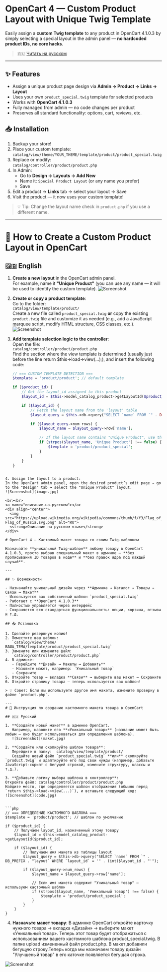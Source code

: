 # OpenCart 4 — Custom Product Layout with Unique Twig Template

Easily assign a **custom Twig template** to any product in OpenCart 4.1.0.3 by simply selecting a special layout in the admin panel — **no hardcoded product IDs**, **no core hacks**.

> 🇷🇺 [Читать на русском](#описание-на-русском)

---

## ✨ Features

- Assign a unique product page design via **Admin → Product → Links → Layout**
- Uses your own `product_special.twig` template for selected products
- Works with **OpenCart 4.1.0.3**
- Fully managed from admin — no code changes per product
- Preserves all standard functionality: options, cart, reviews, etc.

## 📥 Installation

1. Backup your store!
2. Place your custom template:  
   `catalog/view/theme/YOUR_THEME/template/product/product_special.twig`
3. Replace or modify:  
   `catalog/controller/product/product.php`
4. In Admin:
   - Go to **Design → Layouts → Add New**
   - Name it: `Special Product Layout` (or any name you prefer)
   - Save
5. Edit a product → **Links** tab → select your layout → Save
6. Visit the product — it now uses your custom template!

> 💡 Tip: Change the layout name check in `product.php` if you use a different name.

---
# 📌 How to Create a Custom Product Layout in OpenCart

## 🇬🇧 English

1. **Create a new layout** in the OpenCart admin panel.  
   For example, name it **"Unique Product"** (you can use any name — it will be used to identify the custom template).
    ![Screenshot](maket.jpg) 

2. **Create or copy a product template**:  
   Go to the folder:  
   ``catalog/view/template/product/``  
   Create a new file called ``product_special.twig`` **or** copy the existing ``product.twig`` file and customize it as needed (e.g., add a JavaScript marquee script, modify HTML structure, CSS classes, etc.).
   ![Screenshot](code.jpg)

3. **Add template selection logic to the controller**:  
   Open the file:  
   ``catalog/controller/product/product.php``  
   Find the section where the view template is determined (usually just before the line return $this->load->view(...);), and insert the following code:

   ```php
   // === CUSTOM TEMPLATE DETECTION ===
   $template = 'product/product'; // default template

   if ($product_id) {
       // Get the layout_id assigned to this product
       $layout_id = $this->model_catalog_product->getLayoutId($product_id);

       if ($layout_id) {
           // Fetch the layout name from the 'layout' table
           $layout_query = $this->db->query("SELECT `name` FROM `" . DB_PREFIX . "layout` WHERE `layout_id` = '" . (int)$layout_id . "'");

           if ($layout_query->num_rows) {
               $layout_name = $layout_query->row['name'];

               // If the layout name contains "Unique Product", use the custom template
               if (strpos($layout_name, 'Unique Product') !== false) {
                   $template = 'product/product_special';
               }
           }
       }
   }
```

4. Assign the layout to a product:
In the OpenCart admin panel, open the desired product’s edit page → go to the "Design" tab → select the "Unique Product" layout.
![Screenshot](image.jpg) 

<br><br>
<a name="описание-на-русском"></a>
<div align="center">
  <img src="https://upload.wikimedia.org/wikipedia/commons/thumb/f/f3/Flag_of_Russia.svg/24px-Flag_of_Russia.svg.png" alt="RU">  
  <strong>Описание на русском языке</strong>
</div>

# OpenCart 4 — Кастомный макет товара со своим Twig-шаблоном

Назначайте **уникальный Twig-шаблон** любому товару в OpenCart 4.1.0.3, просто выбрав специальный макет в админке — **без прописывания ID товаров в коде** и **без правок ядра под каждый случай**.

---

## ✨ Возможности

- Назначайте уникальный дизайн через **Админка → Каталог → Товары → Связи → Макет**
- Используется ваш собственный шаблон `product_special.twig`
- Работает с **OpenCart 4.1.0.3**
- Полностью управляется через интерфейс
- Сохраняется вся стандартная функциональность: опции, корзина, отзывы и т.д.

## 📥 Установка

1. Сделайте резервную копию!
2. Поместите ваш шаблон:  
   `catalog/view/theme/ВАША_ТЕМА/template/product/product_special.twig`
3. Замените или измените файл:  
   `catalog/controller/product/product.php`
4. В админке:
   - Перейдите **Дизайн → Макеты → Добавить**
   - Назовите макет, например: `Уникальный товар`
   - Сохраните
5. Откройте товар → вкладка **Связи** → выберите ваш макет → Сохраните
6. Откройте страницу товара — теперь используется ваш шаблон!

> 💡 Совет: Если вы используете другое имя макета, измените проверку в файле `product.php`.

---
# 📌 Инструкция по созданию кастомного макета товара в OpenCart

## 🇷🇺 Русский

1. **Создайте новый макет** в админке OpenCart.  
   Например, назовите его **«Уникальный товар»** (название может быть любым — оно будет использоваться для определения шаблона).
   ![Screenshot](maket.jpg) 

2. **Создайте или скопируйте шаблон товара**:  
   Перейдите в папку:  catalog/view/template/product/
   Создайте новый файл `product_special.twig` **или** скопируйте `product.twig` и адаптируйте его под свои нужды (например, добавьте JavaScript-скрипт с бегущей строкой, измените структуру, классы и т.д.).

3. **Добавьте логику выбора шаблона в контроллер**:  
Откройте файл: catalog/controller/product/product.php
Найдите место, где определяется шаблон отображения (обычно перед `return $this->load->view(...)`), и вставьте следующий код:
![Screenshot](code.jpg)


```php
// === ОПРЕДЕЛЕНИЕ КАСТОМНОГО ШАБЛОНА ===
$template = 'product/product'; // шаблон по умолчанию

if ($product_id) {
    // Получаем layout_id, назначенный этому товару
    $layout_id = $this->model_catalog_product->getLayoutId($product_id);

    if ($layout_id) {
        // Получаем имя макета из таблицы layout
        $layout_query = $this->db->query("SELECT `name` FROM `" . DB_PREFIX . "layout` WHERE `layout_id` = '" . (int)$layout_id . "'");

        if ($layout_query->num_rows) {
            $layout_name = $layout_query->row['name'];

            // Если имя макета содержит "Уникальный товар" — используем кастомный шаблон
            if (strpos($layout_name, 'Уникальный товар') !== false) {
                $template = 'product/product_special';
            }
        }
    }
}
```
4. **Назначьте макет товару**:
В админке OpenCart откройте карточку нужного товара → вкладка «Дизайн» → выберите макет «Уникальный товар».
Теперь этот товар будет отображаться с использованием вашего кастомного шаблона product_special.twig.
В папке upload измененный файл product.php. В макет добавили бегущую строку.Теперь когда мы назначаем товару дизайн "Улучшеный товар" в его каточке появляется бегущая строка.

![Screenshot](image.jpg)
